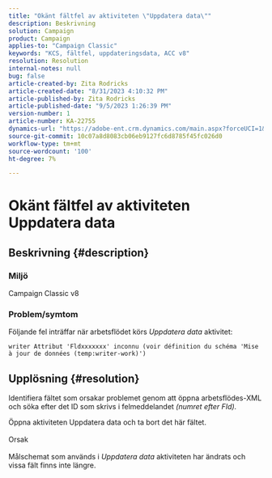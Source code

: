 ```yaml
---
title: "Okänt fältfel av aktiviteten \"Uppdatera data\""
description: Beskrivning
solution: Campaign
product: Campaign
applies-to: "Campaign Classic"
keywords: "KCS, fältfel, uppdateringsdata, ACC v8"
resolution: Resolution
internal-notes: null
bug: false
article-created-by: Zita Rodricks
article-created-date: "8/31/2023 4:10:32 PM"
article-published-by: Zita Rodricks
article-published-date: "9/5/2023 1:26:39 PM"
version-number: 1
article-number: KA-22755
dynamics-url: "https://adobe-ent.crm.dynamics.com/main.aspx?forceUCI=1&pagetype=entityrecord&etn=knowledgearticle&id=ce93f6e4-1848-ee11-be6d-6045bd0061cb"
source-git-commit: 10c07a8d8083cb06eb9127fc6d8785f45fc026d0
workflow-type: tm+mt
source-wordcount: '100'
ht-degree: 7%

---
```


# Okänt fältfel av aktiviteten Uppdatera data

## Beskrivning {#description}


### Miljö

Campaign Classic v8

### Problem/symtom

Följande fel inträffar när arbetsflödet körs *Uppdatera data* aktivitet:

`writer Attribut 'Fldxxxxxxx' inconnu (voir définition du schéma 'Mise à jour de données (temp:writer-work)')`


## Upplösning {#resolution}


Identifiera fältet som orsakar problemet genom att öppna arbetsflödes-XML och söka efter det ID som skrivs i felmeddelandet *(numret efter FId).*

Öppna aktiviteten Uppdatera data och ta bort det här fältet.
<br><br>Orsak<br><br>
Målschemat som används i *Uppdatera data* aktiviteten har ändrats och vissa fält finns inte längre.

